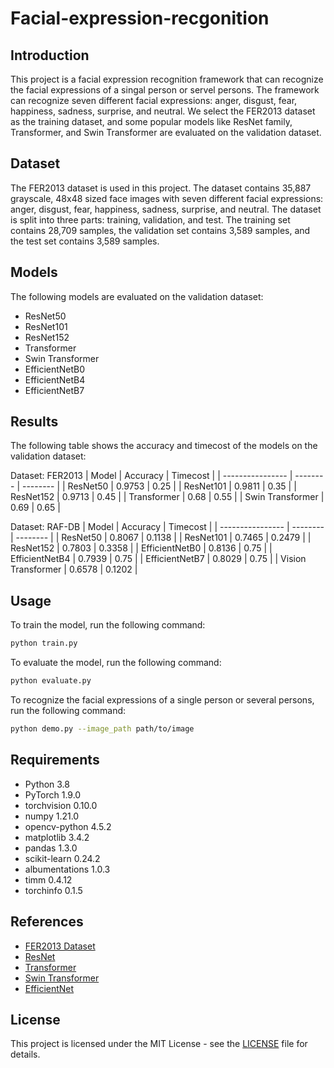 # Facial-expression-recgonition

## Introduction

This project is a facial expression recognition framework that can recognize the facial expressions of a singal person or servel persons. The framework can recognize seven different facial expressions: anger, disgust, fear, happiness, sadness, surprise, and neutral. We select the FER2013 dataset as the training dataset, and some popular models like ResNet family, Transformer, and Swin Transformer are evaluated on the validation dataset.

## Dataset

The FER2013 dataset is used in this project. The dataset contains 35,887 grayscale, 48x48 sized face images with seven different facial expressions: anger, disgust, fear, happiness, sadness, surprise, and neutral. The dataset is split into three parts: training, validation, and test. The training set contains 28,709 samples, the validation set contains 3,589 samples, and the test set contains 3,589 samples.

## Models

The following models are evaluated on the validation dataset:

- ResNet50
- ResNet101
- ResNet152
- Transformer
- Swin Transformer
- EfficientNetB0
- EfficientNetB4
- EfficientNetB7

## Results

The following table shows the accuracy and timecost of the models on the validation dataset:

Dataset: FER2013
| Model | Accuracy | Timecost |
| ---------------- | -------- | -------- |
| ResNet50 | 0.9753 | 0.25 |
| ResNet101 | 0.9811 | 0.35 |
| ResNet152 | 0.9713 | 0.45 |
| Transformer | 0.68 | 0.55 |
| Swin Transformer | 0.69 | 0.65 |

Dataset: RAF-DB
| Model | Accuracy | Timecost |
| ---------------- | -------- | -------- |
| ResNet50 | 0.8067 | 0.1138 |
| ResNet101 | 0.7465 | 0.2479 |
| ResNet152 | 0.7803 | 0.3358 |
| EfficientNetB0 | 0.8136 | 0.75 |
| EfficientNetB4 | 0.7939 | 0.75 |
| EfficientNetB7 | 0.8029 | 0.75 |
| Vision Transformer | 0.6578 | 0.1202 |

## Usage

To train the model, run the following command:

```bash
python train.py
```

To evaluate the model, run the following command:

```bash
python evaluate.py
```

To recognize the facial expressions of a single person or several persons, run the following command:

```bash
python demo.py --image_path path/to/image
```

## Requirements

- Python 3.8
- PyTorch 1.9.0
- torchvision 0.10.0
- numpy 1.21.0
- opencv-python 4.5.2
- matplotlib 3.4.2
- pandas 1.3.0
- scikit-learn 0.24.2
- albumentations 1.0.3
- timm 0.4.12
- torchinfo 0.1.5

## References

- [FER2013 Dataset](https://www.kaggle.com/c/challenges-in-representation-learning-facial-expression-recognition-challenge/data)
- [ResNet](https://arxiv.org/abs/1512.03385)
- [Transformer](https://arxiv.org/abs/1706.03762)
- [Swin Transformer](https://arxiv.org/abs/2103.14030)
- [EfficientNet](https://arxiv.org/abs/1905.11946)

## License

This project is licensed under the MIT License - see the [LICENSE](LICENSE) file for details.
